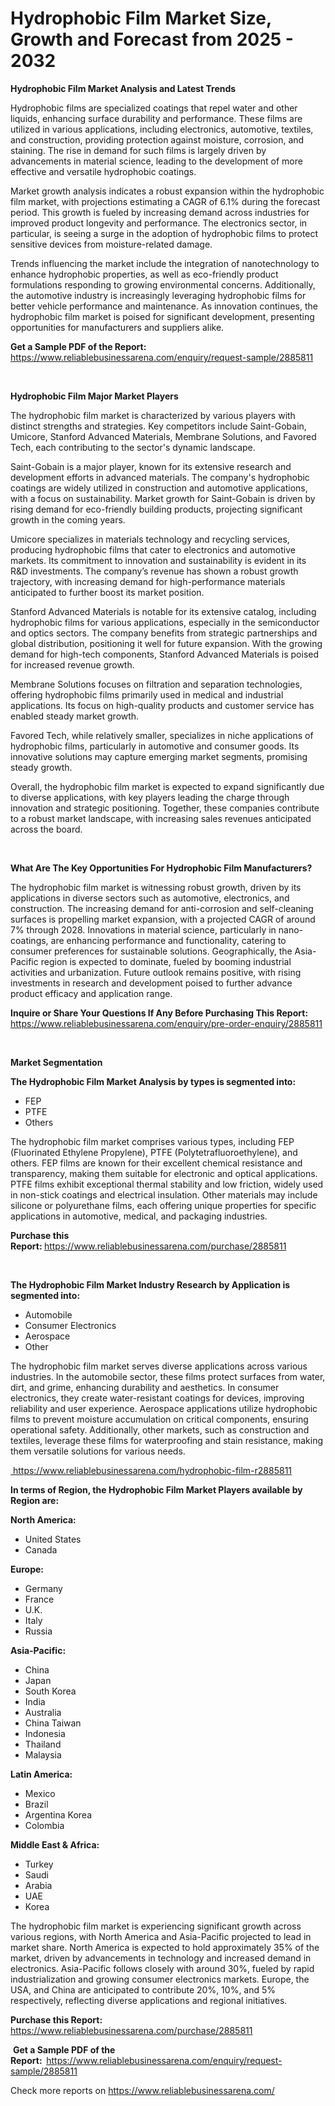 <p><h1>Hydrophobic Film Market Size, Growth and Forecast from 2025 - 2032</h1></p><p><strong>Hydrophobic Film Market Analysis and Latest Trends</strong></p>
<p><p>Hydrophobic films are specialized coatings that repel water and other liquids, enhancing surface durability and performance. These films are utilized in various applications, including electronics, automotive, textiles, and construction, providing protection against moisture, corrosion, and staining. The rise in demand for such films is largely driven by advancements in material science, leading to the development of more effective and versatile hydrophobic coatings.</p><p>Market growth analysis indicates a robust expansion within the hydrophobic film market, with projections estimating a CAGR of 6.1% during the forecast period. This growth is fueled by increasing demand across industries for improved product longevity and performance. The electronics sector, in particular, is seeing a surge in the adoption of hydrophobic films to protect sensitive devices from moisture-related damage.</p><p>Trends influencing the market include the integration of nanotechnology to enhance hydrophobic properties, as well as eco-friendly product formulations responding to growing environmental concerns. Additionally, the automotive industry is increasingly leveraging hydrophobic films for better vehicle performance and maintenance. As innovation continues, the hydrophobic film market is poised for significant development, presenting opportunities for manufacturers and suppliers alike.</p></p>
<p><strong>Get a Sample PDF of the Report:&nbsp;</strong> <a href="https://www.reliablebusinessarena.com/enquiry/request-sample/2885811?utm_campaign=3527&utm_medium=2&utm_source=Github&utm_content=ia&utm_term=13032025&utm_id=hydrophobic-film">https://www.reliablebusinessarena.com/enquiry/request-sample/2885811</a></p>
<p>&nbsp;</p>
<p><strong>Hydrophobic Film Major Market Players</strong></p>
<p><p>The hydrophobic film market is characterized by various players with distinct strengths and strategies. Key competitors include Saint-Gobain, Umicore, Stanford Advanced Materials, Membrane Solutions, and Favored Tech, each contributing to the sector's dynamic landscape.</p><p>Saint-Gobain is a major player, known for its extensive research and development efforts in advanced materials. The company's hydrophobic coatings are widely utilized in construction and automotive applications, with a focus on sustainability. Market growth for Saint-Gobain is driven by rising demand for eco-friendly building products, projecting significant growth in the coming years.</p><p>Umicore specializes in materials technology and recycling services, producing hydrophobic films that cater to electronics and automotive markets. Its commitment to innovation and sustainability is evident in its R&D investments. The company’s revenue has shown a robust growth trajectory, with increasing demand for high-performance materials anticipated to further boost its market position.</p><p>Stanford Advanced Materials is notable for its extensive catalog, including hydrophobic films for various applications, especially in the semiconductor and optics sectors. The company benefits from strategic partnerships and global distribution, positioning it well for future expansion. With the growing demand for high-tech components, Stanford Advanced Materials is poised for increased revenue growth.</p><p>Membrane Solutions focuses on filtration and separation technologies, offering hydrophobic films primarily used in medical and industrial applications. Its focus on high-quality products and customer service has enabled steady market growth.</p><p>Favored Tech, while relatively smaller, specializes in niche applications of hydrophobic films, particularly in automotive and consumer goods. Its innovative solutions may capture emerging market segments, promising steady growth.</p><p>Overall, the hydrophobic film market is expected to expand significantly due to diverse applications, with key players leading the charge through innovation and strategic positioning. Together, these companies contribute to a robust market landscape, with increasing sales revenues anticipated across the board.</p></p>
<p>&nbsp;</p>
<p><strong>What Are The Key Opportunities For Hydrophobic Film Manufacturers?</strong></p>
<p><p>The hydrophobic film market is witnessing robust growth, driven by its applications in diverse sectors such as automotive, electronics, and construction. The increasing demand for anti-corrosion and self-cleaning surfaces is propelling market expansion, with a projected CAGR of around 7% through 2028. Innovations in material science, particularly in nano-coatings, are enhancing performance and functionality, catering to consumer preferences for sustainable solutions. Geographically, the Asia-Pacific region is expected to dominate, fueled by booming industrial activities and urbanization. Future outlook remains positive, with rising investments in research and development poised to further advance product efficacy and application range.</p></p>
<p><strong>Inquire or Share Your Questions If Any Before Purchasing This Report:</strong> <a href="https://www.reliablebusinessarena.com/enquiry/pre-order-enquiry/2885811?utm_campaign=3527&utm_medium=2&utm_source=Github&utm_content=ia&utm_term=13032025&utm_id=hydrophobic-film">https://www.reliablebusinessarena.com/enquiry/pre-order-enquiry/2885811</a></p>
<p>&nbsp;</p>
<p><strong>Market Segmentation</strong></p>
<p><strong>The Hydrophobic Film Market Analysis by types is segmented into:</strong></p>
<p><ul><li>FEP</li><li>PTFE</li><li>Others</li></ul></p>
<p><p>The hydrophobic film market comprises various types, including FEP (Fluorinated Ethylene Propylene), PTFE (Polytetrafluoroethylene), and others. FEP films are known for their excellent chemical resistance and transparency, making them suitable for electronic and optical applications. PTFE films exhibit exceptional thermal stability and low friction, widely used in non-stick coatings and electrical insulation. Other materials may include silicone or polyurethane films, each offering unique properties for specific applications in automotive, medical, and packaging industries.</p></p>
<p><strong>Purchase this Report:&nbsp;</strong><a href="https://www.reliablebusinessarena.com/purchase/2885811?utm_campaign=3527&utm_medium=2&utm_source=Github&utm_content=ia&utm_term=13032025&utm_id=hydrophobic-film">https://www.reliablebusinessarena.com/purchase/2885811</a></p>
<p>&nbsp;</p>
<p><strong>The Hydrophobic Film Market Industry Research by Application is segmented into:</strong></p>
<p><ul><li>Automobile</li><li>Consumer Electronics</li><li>Aerospace</li><li>Other</li></ul></p>
<p><p>The hydrophobic film market serves diverse applications across various industries. In the automobile sector, these films protect surfaces from water, dirt, and grime, enhancing durability and aesthetics. In consumer electronics, they create water-resistant coatings for devices, improving reliability and user experience. Aerospace applications utilize hydrophobic films to prevent moisture accumulation on critical components, ensuring operational safety. Additionally, other markets, such as construction and textiles, leverage these films for waterproofing and stain resistance, making them versatile solutions for various needs.</p></p>
<p><a href="https://www.reliablebusinessarena.com/hydrophobic-film-r2885811?utm_campaign=3527&utm_medium=2&utm_source=Github&utm_content=ia&utm_term=13032025&utm_id=hydrophobic-film">&nbsp;https://www.reliablebusinessarena.com/hydrophobic-film-r2885811</a></p>
<p><strong>In terms of Region, the Hydrophobic Film Market Players available by Region are:</strong></p>
<p>
    <p> <strong> North America: </strong>
        <ul>
            <li>United States</li>
            <li>Canada</li>
        </ul>
        </p> 
    <p> <strong> Europe: </strong>
        <ul>
            <li>Germany</li>
            <li>France</li>
            <li>U.K.</li>
            <li>Italy</li>
            <li>Russia</li>
        </ul>
        </p> 
    <p> <strong> Asia-Pacific: </strong>
        <ul>
            <li>China</li>
            <li>Japan</li>
            <li>South Korea</li>
            <li>India</li>
            <li>Australia</li>
            <li>China Taiwan</li>
            <li>Indonesia</li>
            <li>Thailand</li>
            <li>Malaysia</li>
        </ul>
        </p> 
    <p> <strong> Latin America: </strong>
        <ul>
            <li>Mexico</li>
            <li>Brazil</li>
            <li>Argentina Korea</li>
            <li>Colombia</li>
        </ul>
        </p> 
    <p> <strong> Middle East & Africa: </strong>
        <ul>
            <li>Turkey</li>
            <li>Saudi</li>
            <li>Arabia</li>
            <li>UAE</li>
            <li>Korea</li>
        </ul>
    </p>
    </p>
<p><p>The hydrophobic film market is experiencing significant growth across various regions, with North America and Asia-Pacific projected to lead in market share. North America is expected to hold approximately 35% of the market, driven by advancements in technology and increased demand in electronics. Asia-Pacific follows closely with around 30%, fueled by rapid industrialization and growing consumer electronics markets. Europe, the USA, and China are anticipated to contribute 20%, 10%, and 5% respectively, reflecting diverse applications and regional initiatives.</p></p>
<p><strong>Purchase this Report: </strong><a href="https://www.reliablebusinessarena.com/purchase/2885811?utm_campaign=3527&utm_medium=2&utm_source=Github&utm_content=ia&utm_term=13032025&utm_id=hydrophobic-film">https://www.reliablebusinessarena.com/purchase/2885811</a></p>
<p>&nbsp;<strong>Get a Sample PDF of the Report:&nbsp;&nbsp;</strong><a href="https://www.reliablebusinessarena.com/enquiry/request-sample/2885811?utm_campaign=3527&utm_medium=2&utm_source=Github&utm_content=ia&utm_term=13032025&utm_id=hydrophobic-film">https://www.reliablebusinessarena.com/enquiry/request-sample/2885811</a></p>
<p><strong></strong></p>
<p>Check more reports on <a href="https://www.reliablebusinessarena.com/?utm_campaign=3527&utm_medium=2&utm_source=Github&utm_content=ia&utm_term=13032025&utm_id=hydrophobic-film">https://www.reliablebusinessarena.com/</a></p>